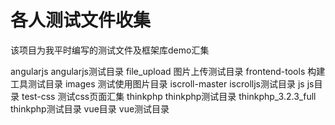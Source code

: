 # 各人测试文件收集
该项目为我平时编写的测试文件及框架库demo汇集

angularjs angularjs测试目录
file_upload 图片上传测试目录
frontend-tools 构建工具测试目录
images 测试使用图片目录
iscroll-master iscrolljs测试目录
js js目录
test-css 测试css页面汇集
thinkphp thinkphp测试目录
thinkphp_3.2.3_full thinkphp测试目录
vue目录 vue测试目录
